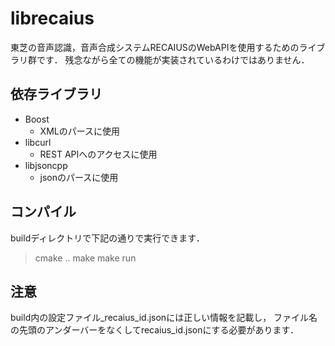 # librecaius
東芝の音声認識，音声合成システムRECAIUSのWebAPIを使用するためのライブラリ群です．
残念ながら全ての機能が実装されているわけではありません．

## 依存ライブラリ
* Boost
  * XMLのパースに使用
* libcurl
  * REST APIへのアクセスに使用
* libjsoncpp
  * jsonのパースに使用

## コンパイル
buildディレクトリで下記の通りで実行できます．
> cmake ..
> make
> make run

## 注意
build内の設定ファイル_recaius_id.jsonには正しい情報を記載し，
ファイル名の先頭のアンダーバーをなくしてrecaius_id.jsonにする必要があります．
